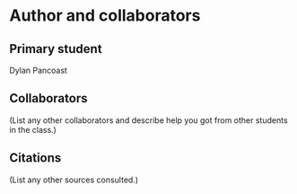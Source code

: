 Author and collaborators
========================

Primary student
---------------
Dylan Pancoast


Collaborators
-------------
(List any other collaborators and describe help you got from other students
in the class.)


Citations
---------
(List any other sources consulted.)
